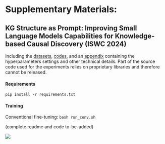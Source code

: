 # Supplementary Materials: 
## KG Structure as Prompt: Improving Small Language Models Capabilities for Knowledge-based Causal Discovery  (ISWC 2024)

Including the [datasets](datasets/), [codes](src/), and an [appendix](other-materials/Appendix.pdf) containing the hyperparameters settings and other technical details. Part of the source code used for the experiments relies on proprietary libraries and therefore cannot be released.

#### Requirements
```pip install -r requirements.txt```

#### Training
Conventional fine-tuning: `bash run_conv.sh`

(complete readme and code to-be-added)

![](framework.png)
